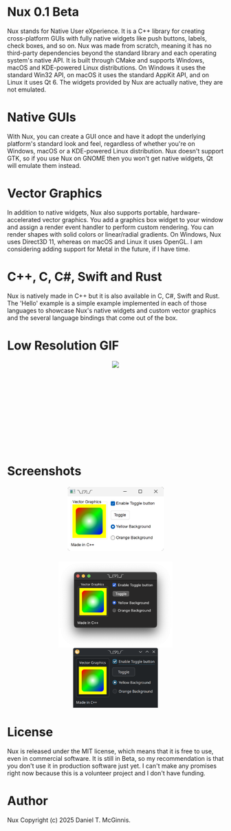 # Nux 0.1 Beta

Nux stands for Native User eXperience. It is a C++ library for creating
cross-platform GUIs with fully native widgets like push buttons, labels,
check boxes, and so on. Nux was made from scratch, meaning it has no
third-party dependencies beyond the standard library and each operating
system's native API. It is built through CMake and supports Windows, macOS
and KDE-powered Linux distributions. On Windows it uses the standard Win32
API, on macOS it uses the standard AppKit API, and on Linux it uses Qt 6.
The widgets provided by Nux are actually native, they are not emulated.

# Native GUIs

With Nux, you can create a GUI once and have it adopt the underlying
platform's standard look and feel, regardless of whether you're on Windows,
macOS or a KDE-powered Linux distribution. Nux doesn't support GTK, so if
you use Nux on GNOME then you won't get native widgets, Qt will emulate
them instead.

# Vector Graphics

In addition to native widgets, Nux also supports portable,
hardware-accelerated vector graphics. You add a graphics box widget to your
window and assign a render event handler to perform custom rendering. You
can render shapes with solid colors or linear/radial gradients. On Windows,
Nux uses Direct3D 11, whereas on macOS and Linux it uses OpenGL. I am
considering adding support for Metal in the future, if I have time.

# C++, C, C#, Swift and Rust

Nux is natively made in C++ but it is also available in C, C#, Swift and Rust.
The 'Hello' example is a simple example implemented in each of those languages
to showcase Nux's native widgets and custom vector graphics and the several
language bindings that come out of the box.

# Low Resolution GIF

<p style="display: flex; justify-content: center;">
    <img src="nux.gif" height="200px">
</p>

# Screenshots

<p style="display: flex; justify-content: center; align-items: center; flex-direction: column;">
    <img src="screenshots/windows-cpp.png" height="150px" style="padding-bottom: 25px;">
    <img src="screenshots/macos-cpp.png" height="200px">
    <img src="screenshots/linux-cpp.png" height="140px">
</p>

# License

Nux is released under the MIT license, which means that it is free to use,
even in commercial software. It is still in Beta, so my recommendation is
that you don't use it in production software just yet. I can't make any
promises right now because this is a volunteer project and I don't have
funding.

# Author

Nux Copyright (c) 2025 Daniel T. McGinnis.
